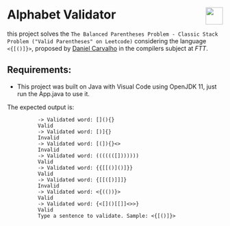 
# Alphabet Validator <img align="right" height="40" src="https://cdn.shortpixel.ai/client/q_glossy,ret_img,w_228,h_73/http://ftt.com.br/home/wp-content/uploads/2019/10/logo.png">

this project solves the `The Balanced Parentheses Problem - Classic Stack Problem ("Valid Parentheses" on Leetcode)` considering the language `<{[()]}>`, proposed by [Daniel Carvalho](https://github.com/danielscarvalho) in the compilers subject at *FTT*.

## Requirements:

  - This project was built on Java with Visual Code using OpenJDK 11, just run the App.java to use it.

The expected output is:

              -> Validated word: [](){}
              Valid
              -> Validated word: [)]{}
              Invalid
              -> Validated word: [(]){}<>
              Invalid
              -> Validated word: (((((([]))))))
              Valid
              -> Validated word: {{[[()]()]}}
              Valid
              -> Validated word: {[[([)]]]}
              Invalid
              -> Validated word: <{(())}>
              Valid
              -> Validated word: {<[]()[[]]<>>}
              Valid
              Type a sentence to validate. Sample: <{[()]}>
